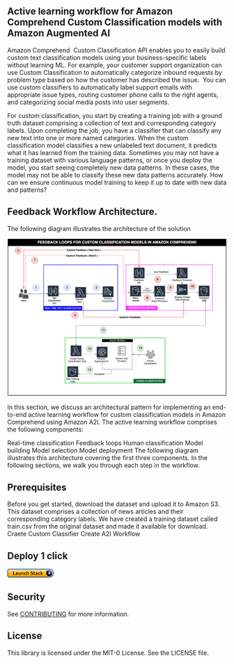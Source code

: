 ## Active learning workflow for Amazon Comprehend Custom Classification models with Amazon Augmented AI
Amazon Comprehend  Custom Classification API enables you to easily build custom text classification models using your business-specific labels without learning ML. For example, your customer support organization can use Custom Classification to automatically categorize inbound requests by problem type based on how the customer has described the issue.  You can use custom classifiers to automatically label support emails with appropriate issue types, routing customer phone calls to the right agents, and categorizing social media posts into user segments.

For custom classification, you start by creating a training job with a ground truth dataset comprising a collection of text and corresponding category labels. Upon completing the job, you have a classifier that can classify any new text into one or more named categories. When the custom classification model classifies a new unlabeled text document, it predicts what it has learned from the training data. Sometimes you may not have a training dataset with various language patterns, or once you deploy the model, you start seeing completely new data patterns. In these cases, the model may not be able to classify these new data patterns accurately. How can we ensure continuous model training to keep it up to date with new data and patterns?



## Feedback Workflow Architecture.


The following diagram illustrates the architecture of the solution

![](arch.png)

In this section, we discuss an architectural pattern for implementing an end-to-end active learning workflow for custom classification models in Amazon Comprehend using Amazon A2I. The active learning workflow comprises the following components:

Real-time classification
Feedback loops
Human classification
Model building
Model selection
Model deployment
The following diagram illustrates this architecture covering the first three components. In the following sections, we walk you through each step in the workflow.

## Prerequisites
Before you get started, 
download the dataset and upload it to Amazon S3. This dataset comprises a collection of news articles and their corresponding category labels. We have created a training dataset called train.csv from the original dataset and made it available for download.
Craete Custom Classifier 
Create A2I Workflow 
## Deploy 1 click
[![button](launchstack.png)](https://console.aws.amazon.com/cloudformation/home?region=us-east-1#/stacks/create/review?stackName=comprehend-active-learning&templateURL=https://aws-ml-blog.s3.amazonaws.com/artifacts/comprehend-a2i-active-learning/comprehend-active-learning-infra.yml)




## Security

See [CONTRIBUTING](CONTRIBUTING.md#security-issue-notifications) for more information.

## License

This library is licensed under the MIT-0 License. See the LICENSE file.

